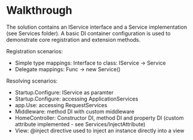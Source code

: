 # Walkthrough
The solution contains an IService interface and a Service implementation (see Services folder). A basic DI container configuration is used to demonstrate core registration and extension methods.  

Registration scenarios:
* Simple type mappings: Interface to class: IService -> Service
* Delegate mappings: Func<IService> -> new Service()

Resolving scenarios:
* Startup.Configure: IService as paramter
* Startup.Configure: accessing ApplicationServices
* app.Use: accessing RequestServices
* Middleware: method DI with custom middleware
* HomeController: Constructor DI, method DI and property DI (custom attribute implemented - see Services/InjectAttribute)
* View: @inject directive used to inject an instance directly into a view